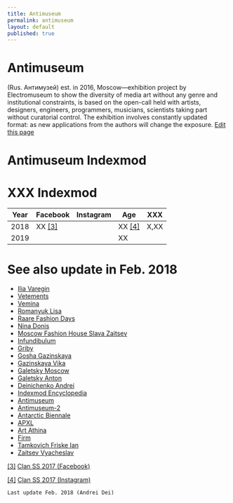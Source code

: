 ```yaml
---
title: Antimuseum
permalink: antimuseum
layout: default
published: true
---
```


# Antimuseum

(Rus. Антимузей) est. in 2016, Moscow—exhibition project by Electromuseum to show the diversity of media art without any genre and institutional constraints, is based on the open-call held with artists, designers, engineers, programmers, musicians, scientists taking part without curatorial control. The exhibition involves constantly updated format: as new applications from the authors will change the exposure. [Edit this page](http://prose.io/#indexmod/encyclopedia/edit/master/antimuseum.md)

# Antimuseum Indexmod
# XXX Indexmod

|Year|Facebook|Instagram|Age|XXX|
|-|-|-|-|-|
|2018|ХХ <span id="a3">[\[3\]](#f3)</span>||ХХ <span id="a4">[\[4\]](#f4)</span>|Х,ХХ|
|2019|||ХХ||

# See also update in Feb. 2018

+ [Ilia Varegin](varegin-ilia)
+ [Vetements](vetements)
+ [Vemina](vemina)
+ [Romanyuk Lisa](romanyuk-lisa)
+ [Raare Fashion Days](raare-fashion-days)
+ [Nina Donis](nina-donis)
+ [Moscow Fashion House Slava Zaitsev](moscow-fashion-house-slava-zaitsev)
+ [Infundibulum](infundibulum)
+ [Griby](griby)
+ [Gosha Gazinskaya](gosha-gazinskaya)
+ [Gazinskaya Vika](gazinskaya-vika)
+ [Galetsky Moscow](galetsky-moscow)
+ [Galetsky Anton](galetsky-anton)
+ [Deinichenko Andrei](deinichenko-andrei)
+ [Indexmod Encyclopedia](indexmod-encyclopedia)
+ [Antimuseum](antimuseum)
+ [Antimuseum-2](antimuseum-2)
+ [Antarctic Biennale](antarctic-biennale)
+ [APXL](apxl)
+ [Art Athina](art-athina)
+ [Firm](firm)
+ [Tamkovich Friske Ian](tamkovich-friske-ian)
+ [Zaitsev Vyacheslav](zaitsev-vyacheslav)

[[3]](#a3) <span id="f3"></span> [Clan SS 2017 (Facebook)](http://example.net/article)

[[4]](#a4) <span id="f4"></span> [Clan SS 2017 (Instagram)](http://example.net/article)



`Last update Feb. 2018 (Andrei Dei)`
